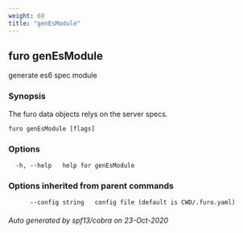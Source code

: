 ```yaml
---
weight: 60
title: "genEsModule"
---
```


## furo genEsModule

generate es6 spec module

### Synopsis

The furo data objects relys on the server specs. 


```
furo genEsModule [flags]
```

### Options

```
  -h, --help   help for genEsModule
```

### Options inherited from parent commands

```
      --config string   config file (default is CWD/.furo.yaml)
```



###### Auto generated by spf13/cobra on 23-Oct-2020
